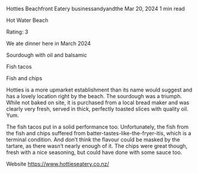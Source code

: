 Hotties Beachfront Eatery
businessandyandthe
Mar 20, 2024
1 min read

Hot Water Beach

Rating: 3 

We ate dinner here in March 2024 

Sourdough with oil and balsamic 

Fish tacos 

Fish and chips 

Hotties is a more upmarket establishment than its name would suggest and has a lovely location right by the beach. The sourdough was a triumph. While not baked on site, it is purchased from a local bread maker and was clearly very fresh, served in thick, perfectly toasted slices with quality oil. Yum. 

The fish tacos put in a solid performance too. Unfortunately, the fish from the fish and chips suffered from batter-tastes-like-the-fryer-itis, which is a terminal condition. And don’t think the flavour could be masked by the tartare, as there wasn’t nearly enough of it. The chips were great though, fresh with a nice seasoning, but could have done with some sauce too. 

Website https://www.hottieseatery.co.nz/